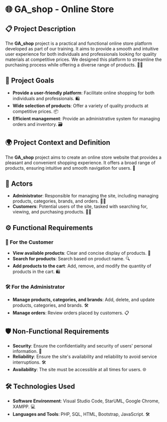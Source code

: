 # 🌐 GA_shop - Online Store

## 📋 Project Description
The **GA_shop** project is a practical and functional online store platform developed as part of our training. It aims to provide a smooth and intuitive user experience for both individuals and professionals looking for quality materials at competitive prices. We designed this platform to streamline the purchasing process while offering a diverse range of products. 🛒✨

## 🎯 Project Goals
- **Provide a user-friendly platform**: Facilitate online shopping for both individuals and professionals. 🛍️
- **Wide selection of products**: Offer a variety of quality products at competitive prices. 📦
- **Efficient management**: Provide an administrative system for managing orders and inventory. 🗃️

## 🌍 Project Context and Definition
The **GA_shop** project aims to create an online store website that provides a pleasant and convenient shopping experience. It offers a broad range of products, ensuring intuitive and smooth navigation for users. 🚀

## 📌 Actors
- **Administrator**: Responsible for managing the site, including managing products, categories, brands, and orders. 👨‍💼
- **Customers**: Potential users of the site, tasked with searching for, viewing, and purchasing products. 👩‍💻

## ⚙️ Functional Requirements

### 👥 For the Customer
- **View available products**: Clear and concise display of products. 🛒
- **Search for products**: Search based on product name. 🔍
- **Add products to the cart**: Add, remove, and modify the quantity of products in the cart. 🛍️

### 🛠️ For the Administrator
- **Manage products, categories, and brands**: Add, delete, and update products, categories, and brands. 🛠️
- **Manage orders**: Review orders placed by customers. 📋

## 🛡️ Non-Functional Requirements
- **Security**: Ensure the confidentiality and security of users' personal information. 🔐
- **Reliability**: Ensure the site's availability and reliability to avoid service interruptions. 🛠️
- **Availability**: The site must be accessible at all times for users. 🌐

## 🛠️ Technologies Used
- **Software Environment**: Visual Studio Code, StarUML, Google Chrome, XAMPP. 💻
- **Languages and Tools**: PHP, SQL, HTML, Bootstrap, JavaScript. 🛠️
